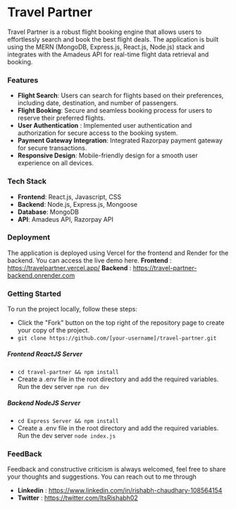 # Travel Partner
Travel Partner is a robust flight booking engine that allows users to effortlessly search and book the best flight deals. The application is built using the MERN (MongoDB, Express.js, React.js, Node.js) stack and integrates with the Amadeus API for real-time flight data retrieval and booking.

### Features
- **Flight Search**: Users can search for flights based on their preferences, including date, destination, and number of passengers.
- **Flight Booking**: Secure and seamless booking process for users to reserve their preferred flights.
- **User Authentication** : Implemented user authentication and authorization for secure access to the booking system.
- **Payment Gateway Integration**: Integrated Razorpay payment gateway for secure transactions.
- **Responsive Design**: Mobile-friendly design for a smooth user experience on all devices.

### Tech Stack
- **Frontend**: React.js, Javascript, CSS
- **Backend**: Node.js, Express.js, Mongoose
- **Database**: MongoDB
- **API**: Amadeus API, Razorpay API

### Deployment
The application is deployed using Vercel for the frontend and Render for the backend. You can access the live demo here.
**Frontend** : https://travelpartner.vercel.app/
**Backend** : https://travel-partner-backend.onrender.com

### Getting Started
To run the project locally, follow these steps:
- Click the "Fork" button on the top right of the repository page to create your copy of the project.
- `git clone https://github.com/[your-username]/travel-partner.git`

##### Frontend ReactJS Server
- `cd travel-partner && npm install`
- Create a .env file in the root directory and add the required variables.
Run the dev server `npm run dev`

##### Backend NodeJS Server
- `cd Express Server && npm install`
- Create a .env file in the root directory and add the required variables.
Run the dev server `node index.js`

### FeedBack
Feedback and constructive criticism is always welcomed, feel free to share your thoughts and suggestions.
You can reach out to me through
- **Linkedin** : https://www.linkedin.com/in/rishabh-chaudhary-108564154
- **Twitter** : https://twitter.com/ItsRishabh02


